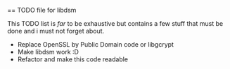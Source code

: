 == TODO file for libdsm

This TODO list is _far_ to be exhaustive but contains a few stuff that must be
done and i must not forget about.

* Replace OpenSSL by Public Domain code or libgcrypt
* Make libdsm work :D
* Refactor and make this code readable
